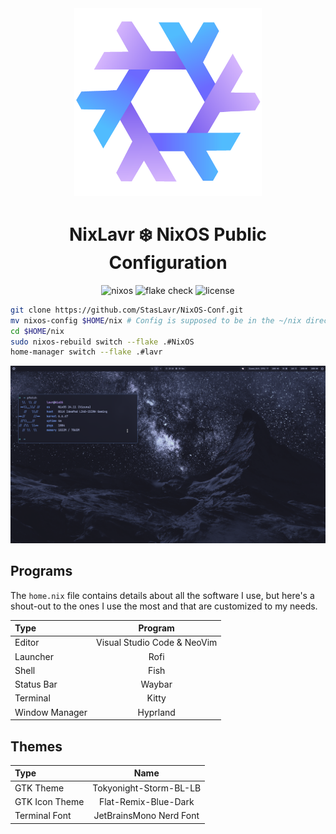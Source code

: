 <div align="center"><img src="assets/nixos-logo.png" width="300px"></div>
<h1 align="center">NixLavr ❄️ NixOS Public Configuration</h1>
<div align="center">

![nixos](https://img.shields.io/badge/NixOS-24.11-blue.svg?style=flat&logo=nixos&logoColor=CAD3F5&colorA=24273A&colorB=8aadf4)
![flake check](https://img.shields.io/static/v1?label=Nix%20Flake&message=Check&style=flat&logo=nixos&colorA=24273A&colorB=9173ff&logoColor=CAD3F5)
![license](https://img.shields.io/static/v1.svg?style=flat&label=License&message=GNU_GPL&colorA=24273A&colorB=91d7e3&logo=unlicense&logoColor=91d7e3&)

</div>

```bash
git clone https://github.com/StasLavr/NixOS-Conf.git
mv nixos-config $HOME/nix # Config is supposed to be in the ~/nix directory
cd $HOME/nix
sudo nixos-rebuild switch --flake .#NixOS
home-manager switch --flake .#lavr
```

![screen](assets/screen.png)

## Programs

The `home.nix` file contains details about all the software I use, but here's a shout-out to the ones I use the most and that are customized to my needs.

| Type           | Program      |
| :------------- | :----------: |
| Editor         | Visual Studio Code & NeoVim |
| Launcher       | Rofi |
| Shell          | Fish |
| Status Bar     | Waybar |
| Terminal       | Kitty |
| Window Manager | Hyprland |

## Themes

| Type           | Name      |
| :------------- | :----------: |
| GTK Theme      | Tokyonight-Storm-BL-LB  |
| GTK Icon Theme | Flat-Remix-Blue-Dark |
| Terminal Font  | JetBrainsMono Nerd Font |



